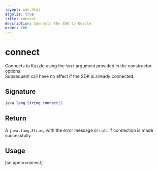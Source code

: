 ```yaml
---
layout: sdk.html
algolia: true
title: connect
description: Connects the SDK to Kuzzle
order: 200
---
```


# connect

Connects to Kuzzle using the `host` argument provided in the constructor options.  
Subsequent call have no effect if the SDK is already connected.

## Signature

```java
java.lang.String connect()
```

## Return

A `java.lang.String` with the error message or `null` if connection is made successfully.

## Usage

[snippet=connect]
